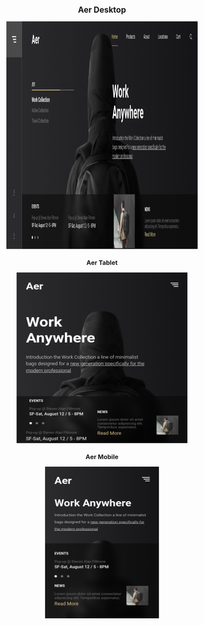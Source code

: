 <h2 align="center">Aer Desktop</h2>

<p align="center">
  <img src="./img/aer.png" width="1000" height="600" alt="">
</p>

<h3 align="center">Aer Tablet</h3>

<p align="center">
  <img src="./img/aer-tab.png" width="450" height="450" alt="">
</p>

<h3 align="center">Aer Mobile</h3>

<p align="center">
  <img src="./img/aer-mobile.png" width="300" height="400" alt="">
</p>
